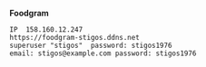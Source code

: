 **Foodgram**

    IP  158.160.12.247
    https://foodgram-stigos.ddns.net
    superuser "stigos"  password: stigos1976
    email: stigos@example.com password: stigos1976 
